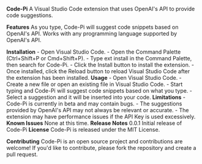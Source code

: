 **Code-Pi**
A Visual Studio Code extension that uses OpenAI's API to provide code suggestions.

**Features**
As you type, Code-Pi will suggest code snippets based on OpenAI's API.
Works with any programming language supported by OpenAI's API.


**Installation**
    - Open Visual Studio Code.
    - Open the Command Palette (Ctrl+Shift+P or Cmd+Shift+P).
    - Type ext install in the Command Palette, then search for Code-Pi.
    - Click the Install button to install the extension.
    - Once installed, click the Reload button to reload Visual Studio Code after the extension has been installed.
**Usage**
    - Open Visual Studio Code.
    - Create a new file or open an existing file in Visual Studio Code.
    - Start typing and Code-Pi will suggest code snippets based on what you type.
    - Select a suggestion and it will be inserted into your code.
**Limitations**
    - Code-Pi is currently in beta and may contain bugs.
    - The suggestions provided by OpenAI's API may not always be relevant or accurate.
    - The extension may have performance issues if the API Key is used excessively.
**Known Issues**
None at this time.
**Release Notes**
0.0.1
Initial release of Code-Pi
**License**
Code-Pi is released under the MIT License.

**Contributing**
Code-Pi is an open source project and contributions are welcome! If you'd like to contribute, please fork the repository and create a pull request.



